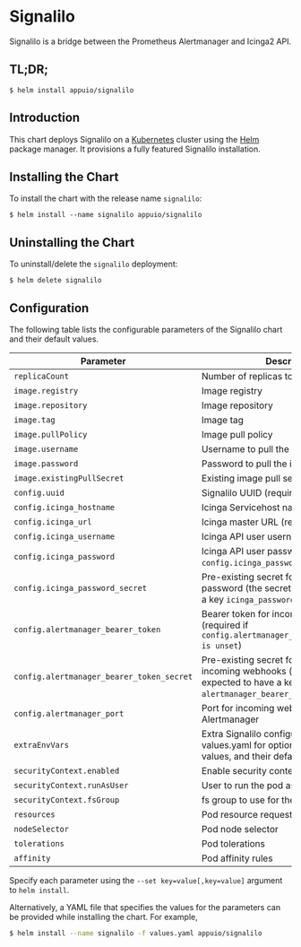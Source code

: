 # Signalilo

Signalilo is a bridge between the Prometheus Alertmanager and Icinga2 API.

## TL;DR;

```console
$ helm install appuio/signalilo
```

## Introduction

This chart deploys Signalilo on a [Kubernetes](https://kubernetes.io) cluster using the [Helm](https://helm.sh) package manager. It provisions a fully featured Signalilo installation.

## Installing the Chart

To install the chart with the release name `signalilo`:

```console
$ helm install --name signalilo appuio/signalilo
```

## Uninstalling the Chart

To uninstall/delete the `signalilo` deployment:

```console
$ helm delete signalilo
```

## Configuration

The following table lists the configurable parameters of the Signalilo chart and their default values.

Parameter | Description | Default
--- | --- | ---
`replicaCount` | Number of replicas to run | `2`
`image.registry` | Image registry | `registry.vshn.net`
`image.repository` | Image repository | `vshn/signalilo`
`image.tag` | Image tag | `0.0.2`
`image.pullPolicy` | Image pull policy | `IfNotPresent`
`image.username` | Username to pull the image | `""`
`image.password` | Password to pull the image | `""`
`image.existingPullSecret` | Existing image pull secret | `""`
`config.uuid` | Signalilo UUID (required) |
`config.icinga_hostname` | Icinga Servicehost name (required) |
`config.icinga_url` | Icinga master URL (required) |
`config.icinga_username` | Icinga API user username (required) |
`config.icinga_password` | Icinga API user password (required if `config.icinga_password_secret` is unset) |
`config.icinga_password_secret` | Pre-existing secret for icinga API user password (the secret is expected to have a key `icinga_password`) |
`config.alertmanager_bearer_token` | Bearer token for incoming webhooks (required if `config.alertmanager_bearer_token_secret is unset`) |
`config.alertmanager_bearer_token_secret` | Pre-existing secret for bearer token for incoming webhooks (the secret is expected to have a key `alertmanager_bearer_token`) |
`config.alertmanager_port` | Port for incoming webhooks from Alertmanager | `8888`
`extraEnvVars` | Extra Signalilo configuration (see values.yaml for optional configuration values, and their defaults) | `[]`
`securityContext.enabled` | Enable security context for the pod | `false`
`securityContext.runAsUser` | User to run the pod as | `999`
`securityContext.fsGroup` | fs group to use for the pod | `999`
`resources` | Pod resource requests and limits | `{}`
`nodeSelector` | Pod node selector | `{}`
`tolerations` | Pod tolerations | `[]`
`affinity` | Pod affinity rules | `{}`

Specify each parameter using the `--set key=value[,key=value]` argument to `helm install`.

Alternatively, a YAML file that specifies the values for the parameters can be provided while installing the chart. For example,

```bash
$ helm install --name signalilo -f values.yaml appuio/signalilo
```
